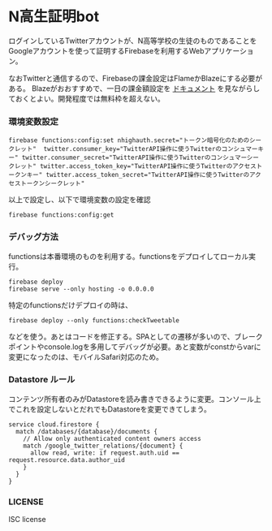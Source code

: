 # N高生証明bot

ログインしているTwitterアカウントが、N高等学校の生徒のものであることをGoogleアカウントを使って証明するFirebaseを利用するWebアプリケーション。

なおTwitterと通信するので、Firebaseの課金設定はFlameかBlazeにする必要がある。
Blazeがおおすすめで、一日の課金額設定を [ドキュメント](https://firebase.google.com/docs/firestore/usage?hl=ja) を見ながらしておくとよい。開発程度では無料枠を超えない。

### 環境変数設定

```
firebase functions:config:set nhighauth.secret="トークン暗号化のためのシークレット"  twitter.consumer_key="TwitterAPI操作に使うTwitterのコンシュマーキー" twitter.consumer_secret="TwitterAPI操作に使うTwitterのコンシュマーシークレット" twitter.access_token_key="TwitterAPI操作に使うTwitterのアクセストークンキー" twitter.access_token_secret="TwitterAPI操作に使うTwitterのアクセストークンシークレット"
```

以上で設定し、以下で環境変数の設定を確認

```
firebase functions:config:get
```

### デバッグ方法

functionsは本番環境のものを利用する。functionsをデプロイしてローカル実行。

```
firebase deploy
firebase serve --only hosting -o 0.0.0.0
```

特定のfunctionsだけデプロイの時は、

```
firebase deploy --only functions:checkTweetable
```

などを使う。あとはコードを修正する。SPAとしての遷移が多いので、ブレークポイントやconsole.logを多用してデバッグが必要。あと変数がconstからvarに変更になったのは、モバイルSafari対応のため。


### Datastore ルール

コンテンツ所有者のみがDatastoreを読み書きできるように変更。コンソール上でこれを設定しないとだれでもDatastoreを変更できてしまう。

```
service cloud.firestore {
  match /databases/{database}/documents {
    // Allow only authenticated content owners access
    match /google_twitter_relations/{document} {
      allow read, write: if request.auth.uid == request.resource.data.author_uid
    }
  }
}
```

### LICENSE

ISC license